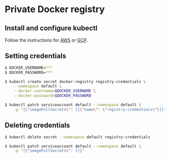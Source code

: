 # Private Docker registry

## Install and configure kubectl

Follow the instructions for [AWS](../clusters/aws/kubectl.md) or [GCP](../clusters/gcp/kubectl.md).

## Setting credentials

```bash
$ DOCKER_USERNAME=***
$ DOCKER_PASSWORD=***

$ kubectl create secret docker-registry registry-credentials \
    --namespace default \
    --docker-username=$DOCKER_USERNAME \
    --docker-password=$DOCKER_PASSWORD

$ kubectl patch serviceaccount default --namespace default \
    -p "{\"imagePullSecrets\": [{\"name\": \"registry-credentials\"}]}"
```

## Deleting credentials

```bash
$ kubectl delete secret --namespace default registry-credentials

$ kubectl patch serviceaccount default --namespace default \
    -p "{\"imagePullSecrets\": []}"
```

